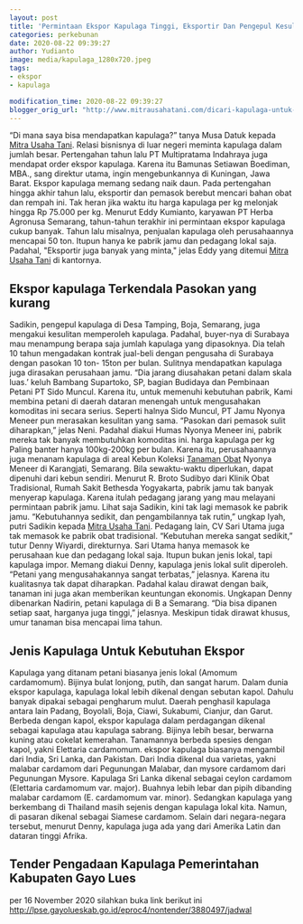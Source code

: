 ```yaml
---
layout: post
title: 'Permintaan Ekspor Kapulaga Tinggi, Eksportir Dan Pengepul Kesulitan Penuhi Pasokan'
categories: perkebunan
date: 2020-08-22 09:39:27
author: Yudianto
image: media/kapulaga_1280x720.jpeg
tags:
- ekspor
- kapulaga

modification_time: 2020-08-22 09:39:27
blogger_orig_url: "http://www.mitrausahatani.com/dicari-kapulaga-untuk-ekspor.html"
---
```


“Di mana saya bisa mendapatkan kapulaga?” tanya Musa Datuk kepada [Mitra Usaha
Tani](https://www.mitrausahatani.com). Relasi bisnisnya di luar negeri meminta
kapulaga dalam jumlah besar. Pertengahan tahun lalu PT Multipratama Indahraya
juga mendapat order ekspor kapulaga. Karena itu Bamunas Setiawan Boediman,
MBA., sang direktur utama, ingin mengebunkannya di Kuningan, Jawa Barat.
Ekspor kapulaga memang sedang naik daun. Pada pertengahan hingga akhir tahun
lalu, eksportir dan pemasok berebut mencari bahan obat dan rempah ini. Tak
heran jika waktu itu harga kapulaga per kg melonjak hingga Rp 75.000 per kg.
Menurut Eddy Kumianto, karyawan PT Herba Agronusa Semarang, tahun-tahun
terakhir ini permintaan ekspor kapulaga cukup banyak. Tahun lalu misalnya,
penjualan kapulaga oleh perusahaannya mencapai 50 ton. Itupun hanya ke pabrik
jamu dan pedagang lokal saja. Padahal, "Eksportir juga banyak yang minta,"
jelas Eddy yang ditemui [Mitra Usaha Tani](https://www.mitrausahatani.com) di
kantornya.

## Ekspor kapulaga Terkendala Pasokan yang kurang

Sadikin, pengepul kapulaga di Desa Tamping, Boja, Semarang, juga mengakui
kesulitan memperoleh kapulaga. Padahal, buyer-nya di Surabaya mau menampung
berapa saja jumlah kapulaga yang dipasoknya. Dia telah 10 tahun mengadakan
kontrak jual-beli dengan pengusaha di Surabaya dengan pasokan 10 ton- 15ton
per bulan. Sulitnya mendapatkan kapulaga juga dirasakan perusahaan jamu. “Dia
jarang diusahakan petani dalam skala luas.’ keluh Bambang Supartoko, SP,
bagian Budidaya dan Pembinaan Petani PT Sido Muncul. Karena itu, untuk
memenuhi kebutuhan pabrik, Kami membina petani di daerah dataran menengah
untuk mengusahakan komoditas ini secara serius. Seperti halnya Sido Muncul, PT
Jamu Nyonya Meneer pun merasakan kesulitan yang sama. “Pasokan dari pemasok
sulit diharapkan,” jelas Neni. Padahal diakui Humas Nyonya Meneer ini, pabrik
mereka tak banyak membutuhkan komoditas ini. harga kapulaga per kg Paling
banter hanya 100kg-200kg per bulan. Karena itu, perusahaannya juga menanam
kapulaga di areal Kebun Koleksi [Tanaman
Obat](https://www.mitrausahatani.com/kesehatan "Tanaman Obat") Nyonya Meneer di
Karangjati, Semarang. Bila sewaktu-waktu diperlukan, dapat dipenuhi dari kebun
sendiri. Menurut R. Broto Sudibyo dari Klinik Obat Tradisional, Rumah Sakit
Bethesda Yogyakarta, pabrik jamu tak banyak menyerap kapulaga. Karena itulah
pedagang jarang yang mau melayani permintaan pabrik jamu. Lihat saja Sadikin,
kini tak lagi memasok ke pabrik jamu. “Kebutuhannya sedikit, dan
pengambilannya tak rutin,” ungkap Iyah, putri Sadikin kepada [Mitra Usaha
Tani](https://www.mitrausahatani.com). Pedagang lain, CV Sari Utama juga tak memasok
ke pabrik obat tradisional. “Kebutuhan mereka sangat sedikit,” tutur Denny
Wiyardi, direkturnya. Sari Utama hanya memasok ke perusahaan kue dan pedagang
lokal saja. Itupun bukan jenis lokal, tapi kapulaga impor. Memang diakui
Denny, kapulaga jenis lokal sulit diperoleh. “Petani yang mengusahakannya
sangat terbatas,” jelasnya. Karena itu kualitasnya tak dapat diharapkan.
Padahal kalau dirawat dengan baik, tanaman ini juga akan memberikan keuntungan
ekonomis. Ungkapan Denny dibenarkan Nadirin, petani kapulaga di B a Semarang.
“Dia bisa dipanen setiap saat, harganya juga tinggi,” jelasnya. Meskipun tidak
dirawat khusus, umur tanaman bisa mencapai lima tahun.

## Jenis Kapulaga Untuk Kebutuhan Ekspor

Kapulaga yang ditanam petani biasanya jenis lokal (Amomum cardamomum). Bijinya
bulat lonjong, putih, dan sangat harum. Dalam dunia ekspor kapulaga, kapulaga
lokal lebih dikenal dengan sebutan kapol. Dahulu banyak dipakai sebagai
pengharum mulut. Daerah penghasil kapulaga antara lain Padang, Boyolali, Boja,
Ciawi, Sukabumi, Cianjur, dan Garut. Berbeda dengan kapol, ekspor kapulaga
dalam perdagangan dikenal sebagai kapulaga atau kapulaga sabrang. Bijinya
lebih besar, berwarna kuning atau cokelat kemerahan. Tanamannya berbeda
spesies dengan kapol, yakni Elettaria cardamomum. ekspor kapulaga biasanya
mengambil dari India, Sri Lanka, dan Pakistan. Dari India dikenal dua
varietas, yakni malabar cardamom dari Pegunungan Malabar, dan mysore cardamom
dari Pegunungan Mysore. Kapulaga Sri Lanka dikenal sebagai ceylon cardamom
(Elettaria cardamomum var. major). Buahnya lebih lebar dan pipih dibanding
malabar cardamom (E. cardamomum var. minor). Sedangkan kapulaga yang
berkembang di Thailand masih sejenis dengan kapulaga lokal kita. Namun, di
pasaran dikenal sebagai Siamese cardamom. Selain dari negara-negara tersebut,
menurut Denny, kapulaga juga ada yang dari Amerika Latin dan dataran tinggi
Afrika.  

## Tender Pengadaan Kapulaga Pemerintahan Kabupaten Gayo Lues

per 16 November 2020 silahkan buka link berikut ini
<http://lpse.gayolueskab.go.id/eproc4/nontender/3880497/jadwal>


